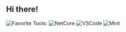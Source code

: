 ## Hi there!

![Favorite Tools:](https://img.shields.io/badge/favorite%20tools:%20-%23000.svg?&style=for-the-badge) 
![NetCore](https://img.shields.io/badge/.net%20core%20-%23007ACC.svg?&style=for-the-badge&logo=.net&logoColor=white) 
![VSCode](https://img.shields.io/badge/VS%20Code%20-%23007ACC.svg?&style=for-the-badge&logo=visual%20studio%20code&logoColor=white)
![Mint](https://img.shields.io/badge/linux%20mint%20-87CF3E.svg?&style=for-the-badge&logo=linux%20mint&logoColor=white)
